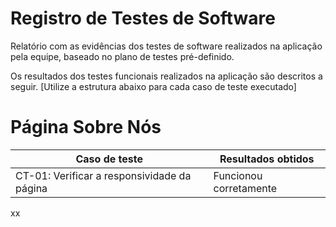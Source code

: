 # Registro de Testes de Software

Relatório com as evidências dos testes de software realizados na aplicação pela equipe, baseado no plano de testes pré-definido.

Os resultados dos testes funcionais realizados na aplicação são descritos a seguir. [Utilize a estrutura abaixo para cada caso de teste executado]
# Página Sobre Nós 

|Caso de teste                              | Resultados obtidos     |
|-------------------------------------------|------------------------|
|CT-01: Verificar a responsividade da página| Funcionou corretamente |



xx
